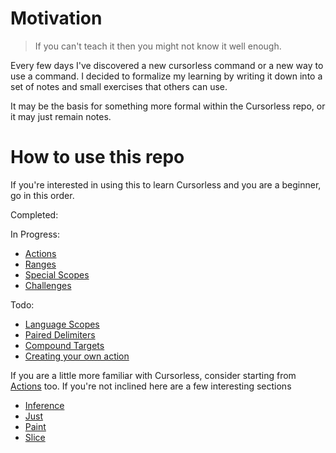# Motivation

> If you can't teach it then you might not know it well enough.

Every few days I've discovered a new cursorless command or a new way to use a command. I decided to formalize my learning by writing it down into a set of notes and small exercises that others can use.

It may be the basis for something more formal within the Cursorless repo, or it may just remain notes.

# How to use this repo

If you're interested in using this to learn Cursorless and you are a beginner, go in this order.

Completed:

In Progress:

- [Actions](./katas/actions/README.md)
- [Ranges](./katas/ranges/README.md)
- [Special Scopes](./katas/special_scopes/README.md)
- [Challenges](./katas/challenges/README.md)

Todo:

- [Language Scopes](./katas/language_scopes/README.md)
- [Paired Delimiters](./katas/paired_delimiters/README.md)
- [Compound Targets](./katas/compound_targets/README.md)
- [Creating your own action](./katas/creating_your_own_action/README.md)

If you are a little more familiar with Cursorless, consider starting from [Actions](./katas/actions/) too. If you're not inclined here are a few interesting sections

- [Inference](./katas/modifiers/scope_inference/README.md)
- [Just](./katas/modifiers/just/README.md)
- [Paint](./katas/special_scopes/paint/README.md)
- [Slice](./katas/modifiers/slice/README.md)
